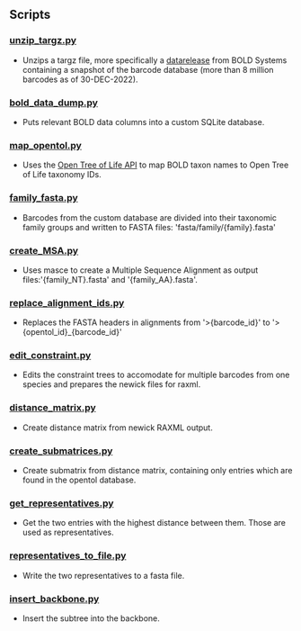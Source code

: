 ## Scripts
### [unzip_targz.py](unzip_targz.py)
- Unzips a targz file, more specifically a [datarelease](https://www.boldsystems.org/index.php/datapackage?id=BOLD_Public.30-Dec-2022) from BOLD Systems containing a snapshot of the barcode database (more than 8 million barcodes as of 30-DEC-2022).

### [bold_data_dump.py](bold_data_dump.py) 
- Puts relevant BOLD data columns into a custom SQLite database.

### [map_opentol.py](map_opentol.py)
- Uses the [Open Tree of Life API](https://github.com/OpenTreeOfLife/germinator/wiki/TNRS-API-v3#match_names) to map BOLD taxon names to Open Tree of Life taxonomy IDs. 

### [family_fasta.py](family_fasta.py)
- Barcodes from the custom database are divided into their taxonomic family groups and written to FASTA files: 'fasta/family/{family}.fasta'

### [create_MSA.py](create_MSA.py)
- Uses masce to create a Multiple Sequence Alignment as output files:'{family_NT}.fasta' and '{family_AA}.fasta'.

### [replace_alignment_ids.py](replace_alignment_ids.py)
- Replaces the FASTA headers in alignments from '>{barcode_id}' to '>{opentol_id}\_{barcode_id}' 

### [edit_constraint.py](edit_constraint.py)
- Edits the constraint trees to accomodate for multiple barcodes from one species and prepares the newick files for raxml.

### [distance_matrix.py](distance_matrix.py)
- Create distance matrix from newick RAXML output.

### [create_submatrices.py](create_submatrices.py)
- Create submatrix from distance matrix, containing only entries which are found in the opentol database.

### [get_representatives.py](representatives.py)
- Get the two entries with the highest distance between them. Those are used as representatives.

### [representatives_to_file.py](representatives_to_file.py)
- Write the two representatives to a fasta file.

### [insert_backbone.py](insert_backbone.py)
- Insert the subtree into the backbone.


